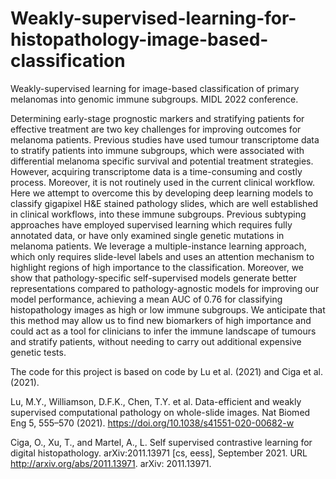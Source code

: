 # Weakly-supervised-learning-for-histopathology-image-based-classification

Weakly-supervised learning for image-based classification of primary melanomas into genomic immune subgroups. MIDL 2022 conference.

Determining early-stage prognostic markers and stratifying patients for effective treatment are two key challenges for improving outcomes for melanoma patients. Previous studies have used tumour transcriptome data to stratify patients into immune subgroups, which were associated with differential melanoma specific survival and potential treatment strategies. However, acquiring transcriptome data is a time-consuming and costly process. Moreover, it is not routinely used in the current clinical workflow. Here we attempt to overcome this by developing deep learning models to classify gigapixel H\&E stained pathology slides, which are well established in clinical workflows, into these immune subgroups. Previous subtyping approaches have employed supervised learning which requires fully annotated data, or have only examined single genetic mutations in melanoma patients. We leverage a multiple-instance learning approach, which only requires slide-level labels and uses an attention mechanism to highlight regions of high importance to the classification. Moreover, we show that pathology-specific self-supervised models generate better representations compared to pathology-agnostic models for improving our model performance, achieving a mean AUC of 0.76 for classifying histopathology images as high or low immune subgroups. We anticipate that this method may allow us to find new biomarkers of high importance and could act as a tool for clinicians to infer the immune landscape of tumours and stratify patients, without needing to carry out additional expensive genetic tests.

The code for this project is based on code by Lu et al. (2021) and Ciga et al. (2021).

Lu, M.Y., Williamson, D.F.K., Chen, T.Y. et al. Data-efficient and weakly supervised computational pathology on whole-slide images. Nat Biomed Eng 5, 555–570 (2021). https://doi.org/10.1038/s41551-020-00682-w

Ciga, O., Xu, T., and Martel, A., L. Self supervised contrastive learning for digital histopathology. arXiv:2011.13971 [cs, eess], September 2021. URL http://arxiv.org/abs/2011.13971. arXiv: 2011.13971.

